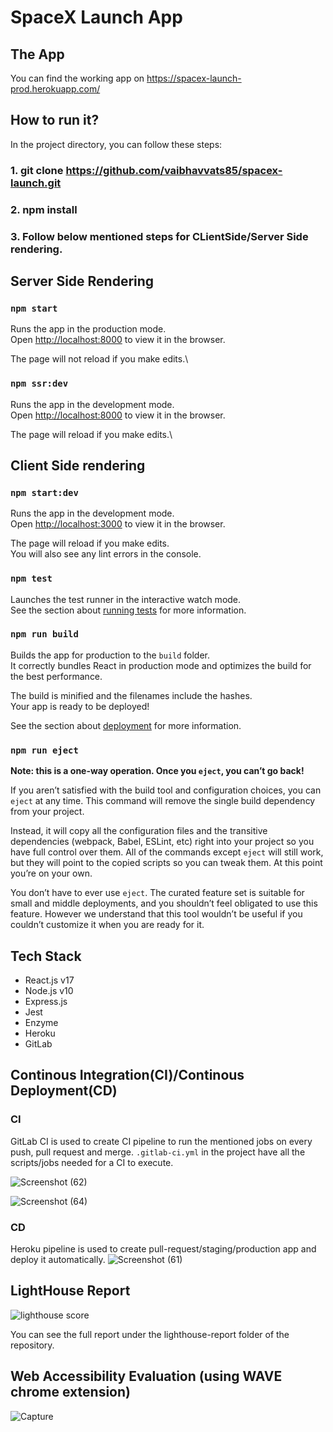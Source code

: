 # SpaceX Launch App

## The App
You can find the working app on https://spacex-launch-prod.herokuapp.com/

## How to run it?

In the project directory, you can follow these steps:

### 1. git clone https://github.com/vaibhavvats85/spacex-launch.git
### 2. npm install
### 3. Follow below mentioned steps for CLientSide/Server Side rendering.

## Server Side Rendering

### `npm start`

Runs the app in the production mode.\
Open [http://localhost:8000](http://localhost:8000) to view it in the browser.

The page will not reload if you make edits.\


### `npm ssr:dev`

Runs the app in the development mode.\
Open [http://localhost:8000](http://localhost:8000) to view it in the browser.

The page will reload if you make edits.\

## Client Side rendering

### `npm start:dev`

Runs the app in the development mode.\
Open [http://localhost:3000](http://localhost:3000) to view it in the browser.

The page will reload if you make edits.\
You will also see any lint errors in the console.

### `npm test`

Launches the test runner in the interactive watch mode.\
See the section about [running tests](https://facebook.github.io/create-react-app/docs/running-tests) for more information.

### `npm run build`

Builds the app for production to the `build` folder.\
It correctly bundles React in production mode and optimizes the build for the best performance.

The build is minified and the filenames include the hashes.\
Your app is ready to be deployed!

See the section about [deployment](https://facebook.github.io/create-react-app/docs/deployment) for more information.

### `npm run eject`

**Note: this is a one-way operation. Once you `eject`, you can’t go back!**

If you aren’t satisfied with the build tool and configuration choices, you can `eject` at any time. This command will remove the single build dependency from your project.

Instead, it will copy all the configuration files and the transitive dependencies (webpack, Babel, ESLint, etc) right into your project so you have full control over them. All of the commands except `eject` will still work, but they will point to the copied scripts so you can tweak them. At this point you’re on your own.

You don’t have to ever use `eject`. The curated feature set is suitable for small and middle deployments, and you shouldn’t feel obligated to use this feature. However we understand that this tool wouldn’t be useful if you couldn’t customize it when you are ready for it.

## Tech Stack
- React.js v17
- Node.js v10
- Express.js
- Jest
- Enzyme
- Heroku
- GitLab

## Continous Integration(CI)/Continous Deployment(CD)

### CI

GitLab CI is used to create CI pipeline to run the mentioned jobs on every push, pull request and merge.
`.gitlab-ci.yml` in the project have all the scripts/jobs needed for a CI to execute.

![Screenshot (62)](https://user-images.githubusercontent.com/25878689/102259385-0b47bf00-3f35-11eb-93b0-c439473859d4.png)

![Screenshot (64)](https://user-images.githubusercontent.com/25878689/102259231-d8053000-3f34-11eb-9d86-801540c4b917.png)


### CD

Heroku pipeline is used to create pull-request/staging/production app and deploy it automatically.
![Screenshot (61)](https://user-images.githubusercontent.com/25878689/102013433-2e784000-3d76-11eb-9a98-4c49a90c1954.png)

## LightHouse Report

![lighthouse score](https://user-images.githubusercontent.com/25878689/102007918-f57aa400-3d52-11eb-87f1-529e8600ee67.PNG)

You can see the full report under the lighthouse-report folder of the repository.

## Web Accessibility Evaluation (using WAVE chrome extension)
![Capture](https://user-images.githubusercontent.com/25878689/102259900-b48eb500-3f35-11eb-9523-1afb7f6ea5bc.PNG)
